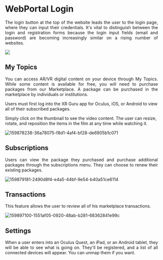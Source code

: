 # WebPortal Login

<p align="justify"> The login button at the top of the website leads the user to the login page, where they can input their credentials. It's vital to distinguish between the login and registration forms because the login input fields (email and password) are becoming increasingly similar on a rising number of websites.</p>
 <img src="https://user-images.githubusercontent.com/105265661/167817197-98e76f1a-6ac1-423c-9e0a-7a626ef97087.png">
 

## My Topics
<p align="justify">
You can access AR/VR digital content on your device through My Topics. While some content is available for free, you will need to purchase packages from our Marketplace. A package can be purchased in the marketplace by individuals or institutions.

Users must first log into the XR Guru app for Oculus, iOS, or Android to view all of their subscribed packages.

Simply click on the thumbnail to see the video content. The user can resize, rotate, and reposition the items in the film at any time while watching it.
</p>

![159878238-36a78075-f8d1-4af4-bf28-de6905b1c071](https://user-images.githubusercontent.com/105265661/167817319-191aa3ab-e3d4-4ce8-b141-c870f874e98b.png)

 
## Subscriptions
<p align="justify">
Users can view the package they purchased and purchase additional packages through the subscriptions menu. They can choose to renew their existing packages.
</p>
 
 
 ![159879181-2490d8f4-e4a5-44bf-9e54-b40a51ce6114](https://user-images.githubusercontent.com/105265661/167818461-319ace66-6fd1-44f4-b21d-7c6774db8827.png)


## Transactions

This feature allows the user to review all of his marketplace transactions.
 
 
 ![159897100-1551af05-0920-48ab-b281-68362841e99c](https://user-images.githubusercontent.com/105265661/167819054-a2a0d7b3-09bb-4450-9367-55cff2f16044.png)



## Settings
<p align="justify">
When a user enters into an Oculus Quest, an iPad, or an Android tablet, they will be able to see what is going on. They'll be registered, and a list of all connected devices will appear. You can unmap them if you want.
</p>



